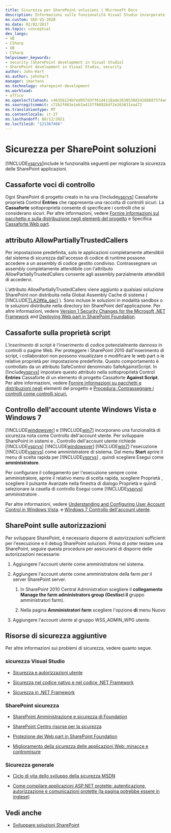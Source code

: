 ```yaml
---
title: Sicurezza per SharePoint soluzioni | Microsoft Docs
description: Informazioni sulle funzionalità Visual Studio incorporate per migliorare la sicurezza delle SharePoint applicazioni.
ms.custom: SEO-VS-2020
ms.date: 02/02/2017
ms.topic: conceptual
dev_langs:
- VB
- CSharp
- VB
- CSharp
helpviewer_keywords:
- security [SharePoint development in Visual Studio]
- SharePoint development in Visual Studio, security
author: John-Hart
ms.author: johnhart
manager: jmartens
ms.technology: sharepoint-development
ms.workload:
- office
ms.openlocfilehash: c46356124b7ed957d3ff61d4118ade2638538d242686875f4a69972b254a3a16
ms.sourcegitcommit: c72b2f603e1eb3a4157f00926df2e263831ea472
ms.translationtype: MT
ms.contentlocale: it-IT
ms.lasthandoff: 08/12/2021
ms.locfileid: "121367466"
---
```

# <a name="security-for-sharepoint-solutions"></a>Sicurezza per SharePoint soluzioni
  [!INCLUDE[vsprvs](../sharepoint/includes/vsprvs-md.md)]include le funzionalità seguenti per migliorare la sicurezza delle SharePoint applicazioni.

## <a name="safe-control-entries"></a>Cassaforte voci di controllo
 Ogni SharePoint di progetto creato in ha una [!include[vsprvs](../sharepoint/includes/vsprvs-md.md)] Cassaforte proprietà Control **Entries** che rappresenta una raccolta di controlli sicuri. La **Cassaforte** sottoproprietà consente di specificare i controlli che si considerano sicuri. Per altre informazioni, vedere [Fornire informazioni sul pacchetto e sulla distribuzione negli elementi del progetto](../sharepoint/providing-packaging-and-deployment-information-in-project-items.md) e Specifica [Cassaforte Web part](/previous-versions/office/developer/sharepoint2003/dd583154(v=office.11)#specifying-safe-web-parts).

## <a name="allowpartiallytrustedcallers-attribute"></a>attributo AllowPartiallyTrustedCallers
 Per impostazione predefinita, solo le applicazioni completamente attendibili dal sistema di sicurezza dall'accesso di codice di runtime possono accedere a un assembly di codice gestito condiviso. Contrassegnare un assembly completamente attendibile con l'attributo AllowPartiallyTrustedCallers consente agli assembly parzialmente attendibili di accedervi.

 L'attributo AllowPartiallyTrustedCallers viene aggiunto a qualsiasi soluzione SharePoint non distribuita nella Global Assembly Cache di sistema ( [!INCLUDE[TLA2#tla_gac](../sharepoint/includes/tla2sharptla-gac-md.md)] ). Sono incluse le soluzioni in modalità sandbox o le soluzioni distribuite nella directory bin SharePoint dell'applicazione. Per altre informazioni, vedere [Version 1 Security Changes for the Microsoft .NET Framework](/previous-versions/msp-n-p/ff921345(v=pandp.10)) and [Deploying Web part in SharePoint Foundation](/previous-versions/office/developer/sharepoint-2010/cc768621(v=office.14)).

## <a name="safe-against-script-property"></a>Cassaforte sulla proprietà script
 *L'inserimento* di script è l'inserimento di codice potenzialmente dannoso in controlli o pagine Web. Per proteggere i SharePoint 2010 dall'inserimento di script, i collaboratori non possono visualizzare o modificare le web part o le relative proprietà per impostazione predefinita. Questo comportamento è controllato da un attributo SafeControl denominato SafeAgainstScript. In [!include[vsprvs](../sharepoint/includes/vsprvs-md.md)] impostare questo attributo nella sottoproprietà Control **Entries** Cassaforte di un elemento di progetto Cassaforte **Against Script**. Per altre informazioni, vedere [Fornire informazioni su pacchetti e distribuzioni negli](../sharepoint/providing-packaging-and-deployment-information-in-project-items.md) elementi del progetto e [Procedura: Contrassegnare i controlli come controlli sicuri.](../sharepoint/how-to-mark-controls-as-safe-controls.md)

## <a name="vista-and-windows-7-user-account-control"></a>Controllo dell'account utente Windows Vista e Windows 7
 [!INCLUDE[windowsver](../sharepoint/includes/windowsver-md.md)] e [!INCLUDE[win7](../sharepoint/includes/win7-md.md)] incorporano una funzionalità di sicurezza nota come Controllo dell'account utente. Per sviluppare SharePoint in sistemi e , Controllo dell'account utente richiede [!INCLUDE[vsprvs](../sharepoint/includes/vsprvs-md.md)] [!INCLUDE[windowsver](../sharepoint/includes/windowsver-md.md)] [!INCLUDE[win7](../sharepoint/includes/win7-md.md)] l'esecuzione [!INCLUDE[vsprvs](../sharepoint/includes/vsprvs-md.md)] come amministratore di sistema. Dal menu **Start** aprire il menu di scelta rapida per [!INCLUDE[vsprvs](../sharepoint/includes/vsprvs-md.md)] , quindi scegliere Esegui come **amministratore**.

 Per configurare il collegamento per l'esecuzione sempre come amministratore, aprire il relativo menu di scelta rapida, scegliere Proprietà , scegliere il pulsante Avanzate nella finestra di dialogo Proprietà e quindi selezionare la casella di controllo Esegui come [!INCLUDE[vsprvs](../sharepoint/includes/vsprvs-md.md)] amministratore .    

 Per altre informazioni, vedere [Understanding and Configuring User Account Control in Windows Vista](/previous-versions/windows/it-pro/windows-vista/cc709628(v=ws.10)). e [Windows 7 Controllo dell'account utente](/previous-versions/windows/it-pro/windows-server-2008-R2-and-2008/cc731416(v=ws.10)).

## <a name="sharepoint-permissions-considerations"></a>SharePoint sulle autorizzazioni
 Per sviluppare SharePoint, è necessario disporre di autorizzazioni sufficienti per l'esecuzione e il debug SharePoint soluzioni. Prima di poter testare una SharePoint, seguire questa procedura per assicurarsi di disporre delle autorizzazioni necessarie:

1. Aggiungere l'account utente come amministratore nel sistema.

2. Aggiungere l'account utente come amministratore della farm per il server SharePoint server.

    1. In SharePoint 2010 Central Administration scegliere il **collegamento Manage the farm administrators group (Gestisci il** gruppo amministratori farm).

    2. Nella pagina **Amministratori farm** scegliere l'opzione **di** menu Nuovo

3. Aggiungere l'account utente al gruppo WSS_ADMIN_WPG utente.

## <a name="additional-security-resources"></a>Risorse di sicurezza aggiuntive
 Per altre informazioni sui problemi di sicurezza, vedere quanto segue.

### <a name="visual-studio-security"></a>sicurezza Visual Studio

- [Sicurezza e autorizzazioni utente](/previous-versions/visualstudio/visual-studio-2010/ms165099(v=vs.100))

- [Sicurezza nel codice nativo e nel codice .NET Framework](/previous-versions/visualstudio/visual-studio-2010/1787tk12(v=vs.100))

- [Sicurezza in .NET Framework](/previous-versions/dotnet/netframework-4.0/fkytk30f(v=vs.100))

### <a name="sharepoint-security"></a>SharePoint sicurezza

- [SharePoint Amministrazione e sicurezza di Foundation](/previous-versions/office/developer/sharepoint-2010/ee537811(v=office.14))

- [SharePoint Centro risorse per la sicurezza](/sharepoint/dev/)

- [Protezione dei Web part in SharePoint Foundation](/previous-versions/office/developer/sharepoint-2010/cc768613(v=office.14))

- [Miglioramento della sicurezza delle applicazioni Web: minacce e contromisure](/previous-versions/msp-n-p/ff649874(v=pandp.10))

### <a name="general-security"></a>Sicurezza generale

- [Ciclo di vita dello sviluppo della sicurezza MSDN](https://www.microsoft.com/msrc?rtc=1)

- [Come compilare applicazioni ASP.NET protette: autenticazione, autorizzazione e comunicazioni protette (la pagina potrebbe essere in inglese)](/previous-versions/msp-n-p/ff649100(v=pandp.10))

## <a name="see-also"></a>Vedi anche

- [Sviluppare soluzioni SharePoint](../sharepoint/developing-sharepoint-solutions.md)